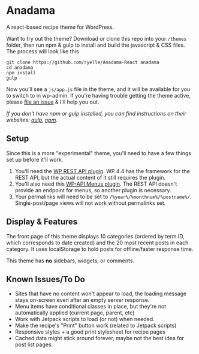 Anadama
=======

A react-based recipe theme for WordPress.

Want to try out the theme? Download or clone this repo into your `/themes` folder, then run npm & gulp to install and build the javascript & CSS files. The process will look like this

	git clone https://github.com/ryelle/Anadama-React anadama
	cd anadama
	npm install
	gulp

Now you'll see a `js/app.js` file in the theme, and it will be available for you to switch to in wp-admin. If you're having trouble getting the theme active, please [file an issue](https://github.com/ryelle/Anadama-React/issues) & I'll help you out.

_If you don't have npm or gulp installed, you can find instructions on their websites: [gulp](http://gulpjs.com/), [npm](http://npmjs.com)._

Setup
-----

Since this is a more "experimental" theme, you'll need to have a few things set up before it'll work.

1. You'll need the [WP REST API plugin](https://wordpress.org/plugins/rest-api/). WP 4.4 has the framework for the REST API, but the actual content of it still requires the plugin.
2. You'll also need this [WP-API Menus plugin](https://wordpress.org/plugins/wp-api-menus/). The REST API doesn't provide an endpoint for menus, so another plugin is necessary.
3. Your permalinks will need to be set to `/%year%/%monthnum%/%postname%/`. Single-post/page views will not work without permalinks set.

Display & Features
------------------

The front page of this theme displays 10 categories (ordered by term ID, which corresponds to date created) and the 20 most recent posts in each category. It uses localStorage to hold posts for offline/faster response time.

This theme has **no** sidebars, widgets, or comments.

Known Issues/To Do
------------------

 - Sites that have no content won't appear to load, the loading message stays on-screen even after an empty server response.
 - Menu items have conditional classes in place, but they're not automatically applied (current page, parent, etc)
 - Work with Jetpack scripts to load (or not) when needed.
 - Make the recipe's "Print" button work (related to Jetpack scripts)
 - Responsive styles + a good print stylesheet for recipe pages
 - Cached data might stick around forever, maybe not the best idea for post list pages.

